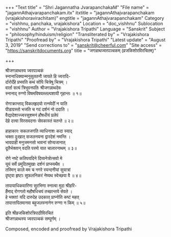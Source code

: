 +++
"Text title" = "Shri Jagannatha JvarapanchakaM"
"File name" = "jagannAthajvarapanchakam.itx"
itxtitle = "jagannAthajvarapanchakam (vrajakishoravirachitam)"
engtitle = "jagannAthajvarapanchakam"
Category = "vishhnu, panchaka, vrajakishora"
Location = "doc_vishhnu"
Sublocation = "vishhnu"
Author = "Vrajakishora Tripathi"
Language = "Sanskrit"
Subject = "philosophy/hinduism/religion"
"Transliterated by" = "Vrajakishora Tripathi"
"Proofread by" = "Vrajakishora Tripathi"
"Latest update" = "August 3, 2019"
"Send corrections to" = "sanskrit@cheerful.com"
"Site access" = "https://sanskritdocuments.org"
title = "जगन्नाथज्वरपञ्चकम् (व्रजकिशोरविरचितम्)"

+++
  
 श्रीजगन्नाथस्य ज्वरपञ्चकं   
स्नानाधिक्यान्मनुसुततनौ जायते हि ज्वरादि-  
र्दारोर्देहे प्रभवति कथं सोपि चित्रेषु चित्रम् ।  
वार्ता सत्यं त्रिभुवनपतिः श्रीजगन्नाथदेवः  
स्नानाद् रुग्णो विषमविषयस्तल्पशायी गृहान्तः ॥ १॥  
  
रोगाक्रान्ताद् विकलहृदयो रत्नवेदीं न याति  
पीडाग्रस्तो भजति च गदं दर्शनं नो ददाति ।  
वैद्यादेशाज्ज्वरसुशमनं हौषधीयं प्रलेपं  
देहे दत्त्वा विरसवदनाः सेवकास्तं यतन्ते ॥ २॥  
  
हाहाकारः सकलजगति व्याधिनाशः कदा स्याद्  
भक्ता दुःखात् सजलनयना द्वारदेशं नमन्ति ।  
भावग्राही मनुजमनसो भावनां सोप्यजानात्  
दूतैर्भक्तान् वदति परमो यात चालारनाथम् ॥ ३॥  
  
रोगे नष्टे कतिपयदिने दिव्यनेत्रोत्सवो मे  
यूयं सर्वे प्रमुदितमुखाः दर्शनं प्राप्स्यथैव ।  
तस्मिन् काले मम च नगरे स्यन्दनीयां सुयात्रां  
दृष्ट्वा हृष्टाः सुफलनिकरं नेष्यथ स्वेच्छया वै ॥ ४॥  
  
तापायाधिकवारिणा सुरभिणा स्नात्वा मुदा श्रीहरि-  
र्हैमाद् रोगगतो महौषधिचयं तच्छान्तये सेवते ।  
हे भक्ता! यदि दारुदेह उदकात्  प्राप्नोति कष्टं महत्  
तापात्तापितमानवा बहुजलस्नानेन रुग्णा न किम् ॥ ५॥  
  
इति श्रीव्रजकिशोरत्रिपाठीविरचितं  
       श्रीजगन्नाथस्य ज्वरपञ्चकं सम्पूर्णम् ।  
  
Composed, encoded and proofread by Vrajakishora Tripathi  
  
